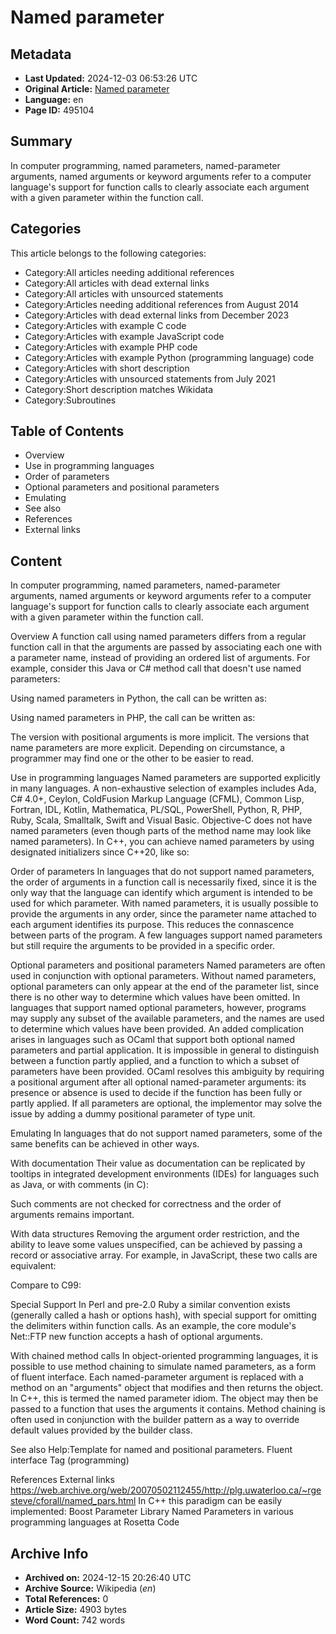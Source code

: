 # Named parameter

## Metadata
- **Last Updated:** 2024-12-03 06:53:26 UTC
- **Original Article:** [Named parameter](https://en.wikipedia.org/wiki/Named_parameter)
- **Language:** en
- **Page ID:** 495104

## Summary
In computer programming, named parameters, named-parameter arguments, named arguments or keyword arguments refer to a computer language's support for function calls to clearly associate each argument with a given parameter within the function call.

## Categories
This article belongs to the following categories:

- Category:All articles needing additional references
- Category:All articles with dead external links
- Category:All articles with unsourced statements
- Category:Articles needing additional references from August 2014
- Category:Articles with dead external links from December 2023
- Category:Articles with example C code
- Category:Articles with example JavaScript code
- Category:Articles with example PHP code
- Category:Articles with example Python (programming language) code
- Category:Articles with short description
- Category:Articles with unsourced statements from July 2021
- Category:Short description matches Wikidata
- Category:Subroutines

## Table of Contents

- Overview
- Use in programming languages
- Order of parameters
- Optional parameters and positional parameters
- Emulating
- See also
- References
- External links

## Content

In computer programming, named parameters, named-parameter arguments, named arguments or keyword arguments refer to a computer language's support for function calls to clearly associate each argument with a given parameter within the function call.

Overview
A function call using named parameters differs from a regular function call in that the arguments are passed by associating each one with a parameter name, instead of providing an ordered list of arguments.
For example, consider this Java or C# method call that doesn't use named parameters:

Using named parameters in Python, the call can be written as:

Using named parameters in PHP, the call can be written as:

The version with positional arguments is more implicit. The versions that name parameters are more explicit. Depending on circumstance, a programmer may find one or the other to be easier to read.

Use in programming languages
Named parameters are supported explicitly in many languages. A non-exhaustive selection of examples includes Ada, C# 4.0+, Ceylon, ColdFusion Markup Language (CFML), Common Lisp, Fortran, IDL, Kotlin, Mathematica, PL/SQL, PowerShell, Python, R, PHP, Ruby, Scala, Smalltalk, Swift and Visual Basic. Objective-C does not have named parameters (even though parts of the method name may look like named parameters).
In C++, you can achieve named parameters by using designated initializers since C++20, like so:

Order of parameters
In languages that do not support named parameters, the order of arguments in a function call is necessarily fixed, since it is the only way that the language can identify which argument is intended to be used for which parameter.
With named parameters, it is usually possible to provide the arguments in any order, since the parameter name attached to each argument identifies its purpose. This reduces the connascence between parts of the program. A few languages support named parameters but still require the arguments to be provided in a specific order.

Optional parameters and positional parameters
Named parameters are often used in conjunction with optional parameters.  Without named parameters, optional parameters can only appear at the end of the parameter list, since there is no other way to determine which values have been omitted.  In languages that support named optional parameters, however, programs may supply any subset of the available parameters, and the names are used to determine which values have been provided.
An added complication arises in languages such as OCaml that support both optional named parameters and partial application. It is impossible in general to distinguish between a function partly applied, and a function to which a subset of parameters have been provided.  OCaml resolves this ambiguity by requiring a positional argument after all optional named-parameter arguments: its presence or absence is used to decide if the function has been fully or partly applied. If all parameters are optional, the implementor may solve the issue by adding a dummy positional parameter of type unit.

Emulating
In languages that do not support named parameters, some of the same benefits can be achieved in other ways.

With documentation
Their value as documentation can be replicated by tooltips in integrated development environments (IDEs) for languages such as Java, or with comments (in C):

Such comments are not checked for correctness and the order of arguments remains important.

With data structures
Removing the argument order restriction, and the ability to leave some values unspecified, can be achieved by passing a record or associative array.
For example, in JavaScript, these two calls are equivalent:

Compare to C99:

Special Support
In Perl and pre-2.0 Ruby a similar convention exists (generally called a hash or options hash), with special support for omitting the delimiters within function calls. As an example, the core module's Net::FTP new function accepts a hash of optional arguments.

With chained method calls
In object-oriented programming languages, it is possible to use method chaining to simulate named parameters, as a form of fluent interface. Each named-parameter argument is replaced with a method on an "arguments" object that modifies and then returns the object. In C++, this is termed the named parameter idiom. The object may then be passed to a function that uses the arguments it contains.
Method chaining is often used in conjunction with the builder pattern as a way to override default values provided by the builder class.

See also
Help:Template for named and positional parameters.
Fluent interface
Tag (programming)

References
External links
https://web.archive.org/web/20070502112455/http://plg.uwaterloo.ca/~rgesteve/cforall/named_pars.html
In C++ this paradigm can be easily implemented: Boost Parameter Library
Named Parameters in various programming languages at Rosetta Code

## Archive Info
- **Archived on:** 2024-12-15 20:26:40 UTC
- **Archive Source:** Wikipedia (_en_)
- **Total References:** 0
- **Article Size:** 4903 bytes
- **Word Count:** 742 words
